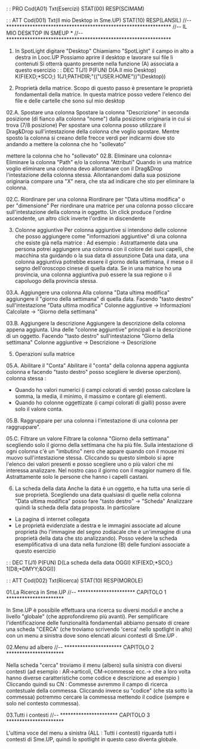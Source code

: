  :  : PRO Cod(A01) Txt(Esercizi) STAT(00) RESP(SCIMAM)

 :  : ATT Cod(001) Txt(Il mio Desktop in Sme.UP)  STAT(10) RESP(LANSIL)
//--\*\*\*\*\*\*\*\*\*\*\*\*\*\*\*\*\*\*\*\*\*\*\*\*\*\*\*\*\*\*\*\*\*\*\*\*\*\*\*\*\*\*\*\*\*\*\*\*\*\*\*\*\*\*\*\*\*\*\*\*\*\*\*
//--  IL MIO DESKTOP IN SMEUP                              \*
//--\*\*\*\*\*\*\*\*\*\*\*\*\*\*\*\*\*\*\*\*\*\*\*\*\*\*\*\*\*\*\*\*\*\*\*\*\*\*\*\*\*\*\*\*\*\*\*\*\*\*\*\*\*\*\*\*\*\*\*\*\*\*\*
01. In SpotLight digitare "Desktop"
Chiamiamo "SpotLight" il campo in alto a destra in Looc.UP
Possiamo aprire il desktop e lavorare sui file lì contenuti
Si otterrà quanto presente nella funzione (A) associata a questo esercizio
 :  : DEC T(J1) P(FUN) D(A.Il mio Desktop) K(F(EXD;\*SCO;) 1(J1;PATHDIR;"(("USER.HOME"))"\Desktop))

02. Proprietà della matrice.
Scopo di questo passo è presentare le proprietà fondamentali della matrice.
In questa matrice posso vedere l'elenco dei file e delle cartelle che sono sul mio desktop

02.A. Spostare una colonna
Spostare la colonna "Descrizione" in seconda posizione (di fianco alla colonna "nome") dalla posizione originaria in cui si trova (7/8 posizione)
Per spostare una colonna posso utilizzare il Drag&Drop sull'intestazione della colonna che voglio spostare. Mentre sposto la colonna si creano delle frecce verdi per indicarmi dove sto andando a mettere la colonna che ho "sollevato"

mettere la colonna che ho "sollevato"
02.B. Eliminare una colonna<
Eliminare la colonna "Path" e/o la colonna "Attributi"
Quando in una matrice voglio eliminare una colonna devo allontanare con il Drag&Drop l'intestazione della colonna stessa.
Allontanandomi dalla sua posizione originaria compare una "X" nera, che sta ad indicare che sto per eliminare la colonna.

02.C. Riordinare per una colonna
Riordinare per "Data ultima modifica" o per "dimensione"
Per riordinare una matrice per una colonna posso cliccare sull'intestazione della colonna in oggetto.
Un click produce l'ordine ascendente, un altro click inverte l'ordine in discendente

03.  Colonne aggiuntive
Per colonna aggiuntive si intendono delle colonne che posso aggiungere come "informazioni aggiuntive" di una colonna che esiste già nella matrice : 
Ad esempio : 
Astrattamente data una persona potrei aggiungere una colonna con il colore dei suoi capelli, che macchina sta guidando o la sua data di assunzione
Data una data, una colonna aggiuntiva potrebbe essere il giorno della settimana, il mese o il segno dell'oroscopo cinese di quella data.
Se in una matrice ho una provincia, una colonna aggiuntiva può essere la sua regione o il capoluogo della provincia stessa.

03.A. Aggiungere una colonna
Alla colonna "Data ultima modifica"  aggiungere il "giorno della settimana" di quella data.
Facendo "tasto destro" sull'intestazione "Data ultima modifica"
Colonne aggiuntive -> Informazioni Calcolate -> "Giorno della settimana"

03.B. Aggiungere la descrizione
Aggiungere la descrizione della colonna appena aggiunta.
Una delle "colonne aggiuntive" principali e la descrizione di un oggetto.
Facendo "tasto destro" sull'intestazione "Giorno della settimana"
Colonne aggiuntive -> Descrizione -> Descrizione

05. Operazioni sulla matrice

05.A. Abilitare il "Conta"
Abilitare il "conta" della colonna appena aggiunta
colonna e facendo "tasto destro" posso scegliere le diverse operzioni).
colonna stessa : 
- Quando ho valori numerici (i campi colorati di verde) posso calcolare la somma, la media, il minimo, il massimo e contare gli elementi.
- Quando ho colonne oggettizate (i campi colorati di gialli) posso avere solo il valore conta.

05.B. Raggruppare per una colonna
i l'intestazione di una colonna per raggruppare".

05.C. Filtrare un valore
Filtrare la colonna "Giorno della settimana" scegliendo solo il giorno della settimana che ha più file.
Sulla intestazione di ogni colonna c'è un "imbutino" nero che appare quando con il mouse mi muovo sull'intestazione stessa.
Cliccando su questo simbolo si apre l'elenco dei valori presenti e posso scegliere uno o più valori che mi interessa analizzare.
Nel nostro caso il giorno con il maggior numero di file.
Astrattamente solo le persone che hanno i capelli castani.

06. La scheda della data
Anche la data è un oggetto, e ha tutta una serie di sue proprietà.
Scegliendo una data qualsiasi di quelle nella colonna "Data ultima modifica" posso fare "tasto destro" -> "Scheda"
Analizzare quindi la scheda della data proposta.
In particolare
- La pagina di internet collegata
- Le proprietà evidenziate a destra e le immagini associate ad alcune proprietà (ho l'immagine del segno zodiacale che è un'immagine di una proprietà della data che sto analizzando).
Posso vedere la scheda esemplificativa di una data nella funzione (B) delle funzioni associate a questo esercizio

 :  : DEC T(J1) P(FUN) D(La scheda della data OGGI) K(F(EXD;\*SCO;) 1(D8;\*DMYY;&OGI))



 :  : ATT Cod(002) Txt(Ricerca)  STAT(10) RESP(MOROLE)

01.La Ricerca in Sme.UP
//-- \*\*\*\*\*\*\*\*\*\*\*\*\*\*\*\*\*\*\*\*\*\* CAPITOLO 1 \*\*\*\*\*\*\*\*\*\*\*\*\*\*\*\*\*\*\*\*\*\*

In Sme.UP è possibile effettuara una ricerca su diversi moduli e anche a livello "globale" (che approfondiremo più avanti). Per semplificare l'identificazione delle funzionalità fondamentali abbiamo pensato di creare
una scheda "CERCA"  (che troviamo scrivendo 'cerca' nello spotlight in alto)  con un menu a sinistra dove sono elencati alcuni contesti di Sme.UP .

02.Menu ad albero
//-- \*\*\*\*\*\*\*\*\*\*\*\*\*\*\*\*\*\*\*\*\*\* CAPITOLO 2 \*\*\*\*\*\*\*\*\*\*\*\*\*\*\*\*\*\*\*\*\*\*

Nella scheda "cerca" troviamo il menu (albero) sulla sinistra con diversi contesti (ad esempio :  AR->articoli, CM->commesse ecc.-> che a loro volta hanno diverse caratteristiche come codice e descrizione ad esempio )
Cliccando quindi su CN :  Commesse avremmo il campo di ricerca contestuale della commessa.
Cliccando invece su "codice" (che sta sotto la commessa) potremmo cercare la commessa mettendo il codice (sempre e solo nel contesto commessa).

03.Tutti i contesti
//-- \*\*\*\*\*\*\*\*\*\*\*\*\*\*\*\*\*\*\*\*\*\* CAPITOLO 3 \*\*\*\*\*\*\*\*\*\*\*\*\*\*\*\*\*\*\*\*\*\*

L'ultima voce del menu a sinistra (ALL :  Tutti i contesti) riguarda tutti i contesti di Sme.UP, quindi lo spotlight in questo caso diventa globale.






